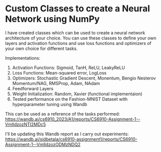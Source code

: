 # Custom Classes to create a Neural Network using NumPy
I have created classes which can be used to create a neural network architecture of your choice. You can use these classes to define your own layers and activation functions and use loss functions and optimizers of your own choice for different tasks.

Implementations:
1. Activation Functions: Sigmoid, TanH, ReLU, LeakyReLU
2. Loss Functions: Mean-squared error, LogLoss
3. Optimizers: Stochastic Gradient Descent, Monentum, Bengio Nesterov Momentum/NAG, RMSProp, Adam, NAdam
4. Feedforward Layers
5. Weight Initialization: Random, Xavier (functional implementaion)
6. Tested performance on the Fashion-MNIST Dataset with hyperparameter tuning using Wandb



This can be used as a reference of the tasks performed: https://wandb.ai/cs6910_2023/A1/reports/CS6910-Assignment-1--VmlldzozNTI2MDc5

I'll be updating this Wandb report as I carry out experiments: https://wandb.ai/sidbetala/cs6910-assignment1/reports/CS6910-Assignment-1--VmlldzozODMzNDQ2

